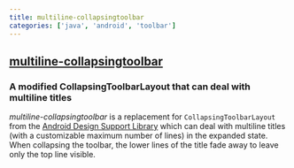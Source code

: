 ```yaml
---
title: multiline-collapsingtoolbar
categories: ['java', 'android', 'toolbar']
---
```

## [multiline-collapsingtoolbar](https://github.com/opacapp/multiline-collapsingtoolbar)

### A modified CollapsingToolbarLayout that can deal with multiline titles

_multiline-collapsingtoolbar_ is a replacement for `CollapsingToolbarLayout` from the [Android
Design Support Library](https://github.com/android/platform_frameworks_support/tree/master/design)
which can deal with multiline titles (with a customizable maximum number of lines) in the
expanded state. When collapsing the toolbar,  the lower lines of the title fade away to leave
only the top line visible.
